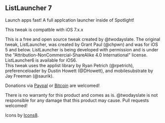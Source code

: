 ListLauncher 7
-------------
Launch apps fast! A full applcation launcher inside of Spotlight!

This tweak is compatble with iOS 7.x.x

This is a free and open source tweak created by @twodayslate. The original tweak, ListLauncher, was created by Grant Paul (@chpwn) and was for iOS 5 and below. ListLauncher is being developed with permission and is under the "Attribution-NonCommercial-ShareAlike 4.0 International" license. ListLauncher6 is available for iOS6.  
This tweak uses the applist library by Ryan Petrich (@rpetrich), preferenceloader by Dustin Howett (@DHowett), and mobilesubstrate by Jay Freeman (@saurik).  

Donations via [Paypal](https://www.paypal.com/cgi-bin/webscr?cmd=_s-xclick&hosted_button_id=2R9WDZCE7CPZ8) or [Bitcoin](https://coinbase.com/checkouts/59ead722b181591150e7de4ed6769cb4) are welcomed!

There is no warranty for this product and comes as is. @twodayslate is not responsible for any damage that this product may cause. Pull requests welcomed! 

Icons by [Icons8](http://icons8.com/).